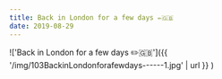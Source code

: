 ```yaml
---
title: Back in London for a few days ✏️🇬🇧
date: 2019-08-29
---
```


!['Back in London for a few days ✏️🇬🇧']({{ '/img/103BackinLondonforafewdays------1.jpg' | url }} )
<br>
